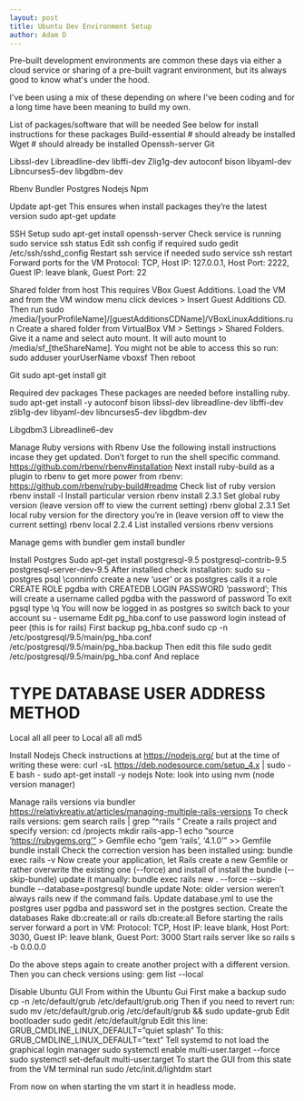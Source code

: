 ```yaml
---
layout: post
title: Ubuntu Dev Environment Setup
author: Adam D
---
```


Pre-built development environments are common these days via either a cloud service or sharing of a pre-built vagrant environment, but its always good to know what's under the hood.

I've been using a mix of these depending on where I've been coding and for a long time have been meaning to build my own.

List of packages/software that will be needed
See below for install instructions for these packages
Build-essential # should already be installed
Wget # should already be installed
Openssh-server
Git

Libssl-dev
Libreadline-dev
libffi-dev
Zlig1g-dev
autoconf
bison
libyaml-dev
Libncurses5-dev
libgdbm-dev

Rbenv
Bundler
Postgres
Nodejs
Npm


Update apt-get
This ensures when install packages they’re the latest version
sudo apt-get update

SSH Setup
sudo apt-get install openssh-server
Check service is running
sudo service ssh status
Edit ssh config if required
sudo gedit /etc/ssh/sshd_config
Restart ssh service if needed
sudo service ssh restart
Forward ports for the VM
Protocol: TCP, Host IP: 127.0.0.1, Host Port: 2222, Guest IP: leave blank, Guest Port: 22

Shared folder from host
This requires VBox Guest Additions. Load the VM and from the VM window menu click devices > Insert Guest Additions CD.
Then run
sudo /media/[yourProfileName]/[guestAdditionsCDName]/VBoxLinuxAdditions.run
Create a shared folder from VirtualBox VM > Settings > Shared Folders. Give it a name and select auto mount. It will auto mount to /media/sf_[theShareName].
You might not be able to access this so run:
sudo adduser yourUserName vboxsf
Then reboot

Git
sudo apt-get install git

Required dev packages
These packages are needed before installing ruby.
sudo apt-get install -y autoconf bison libssl-dev libreadline-dev libffi-dev zlib1g-dev libyaml-dev libncurses5-dev libgdbm-dev

Libgdbm3
Libreadline6-dev


Manage Ruby versions with Rbenv
Use the following install instructions incase they get updated. Don’t forget to run the shell specific command.
https://github.com/rbenv/rbenv#installation
Next install ruby-build as a plugin to rbenv to get more power from rbenv:
https://github.com/rbenv/ruby-build#readme
Check list of ruby version
rbenv install -l
Install particular version
rbenv install 2.3.1
Set global ruby version (leave version off to view the current setting)
rbenv global 2.3.1
Set local ruby version for the directory you’re in (leave version off to view the current setting)
rbenv local 2.2.4
List installed versions
rbenv versions

Manage gems with bundler
gem install bundler

Install Postgres
Sudo apt-get install postgresql-9.5 postgresql-contrib-9.5 postgresql-server-dev-9.5
After installed check installation:
sudo su - postgres
psql
\conninfo
create a new ‘user’ or as postgres calls it a role
CREATE ROLE pgdba with CREATEDB LOGIN PASSWORD ‘password’;
This will create a username called pgdba with the password of password
To exit pgsql type
\q
You will now be logged in as postgres so switch back to your account
su - username
Edit pg_hba.conf to use password login instead of peer (this is for rails)
First backup pg_hba.conf
sudo cp -n /etc/postgresql/9.5/main/pg_hba.conf /etc/postgresql/9.5/main/pg_hba.backup
Then edit this file
sudo gedit /etc/postgresql/9.5/main/pg_hba.conf
And replace
# TYPE DATABASE USER ADDRESS METHOD
Local all all peer
to
Local all all md5

Install Nodejs
Check instructions at https://nodejs.org/ but at the time of writing these were:
curl -sL https://deb.nodesource.com/setup_4.x | sudo -E bash -
sudo apt-get install -y nodejs
Note: look into using nvm (node version manager)

Manage rails versions via bundler
https://relativkreativ.at/articles/managing-multiple-rails-versions
To check rails versions:
gem search rails | grep “^rails “
Create a rails project and specify version:
cd /projects
mkdir rails-app-1
echo “source ‘https://rubygems.org’” > Gemfile
echo “gem ‘rails’, ‘4.1.0’” >> Gemfile
bundle install
Check the correction version has been installed using:
bundle exec rails -v
Now create your application, let Rails create a new Gemfile or rather overwrite the existing one (--force) and install of install the bundle (--skip-bundle) update it manually:
bundle exec rails new . --force --skip-bundle --database=postgresql
bundle update
Note: older version weren’t always rails new if the command fails.
Update database.yml to use the postgres user pgdba and password set in the postgres section.
Create the databases
Rake db:create:all or rails db:create:all
Before starting the rails server forward a port in VM:
Protocol: TCP, Host IP: leave blank, Host Port: 3030, Guest IP: leave blank, Guest Port: 3000
Start rails server like so
rails s -b 0.0.0.0

Do the above steps again to create another project with a different version. Then you can check versions using:
gem list --local

Disable Ubuntu GUI
From within the Ubuntu Gui
First make a backup
sudo cp -n /etc/default/grub /etc/default/grub.orig
Then if you need to revert run:
sudo mv /etc/default/grub.orig /etc/default/grub && sudo update-grub
Edit bootloader
sudo gedit /etc/default/grub
Edit this line:
GRUB_CMDLINE_LINUX_DEFAULT=”quiet splash”
To this:
GRUB_CMDLINE_LINUX_DEFAULT=”text”
Tell systemd to not load the graphical login manager
sudo systemctl enable multi-user.target --force
sudo systemctl set-default multi-user.target
To start the GUI from this state from the VM terminal run
sudo /etc/init.d/lightdm start

From now on when starting the vm start it in headless mode.

